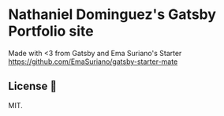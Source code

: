 # Nathaniel Dominguez's Gatsby Portfolio site
Made with <3 from Gatsby and Ema Suriano's Starter https://github.com/EmaSuriano/gatsby-starter-mate

## License 📝

MIT.
